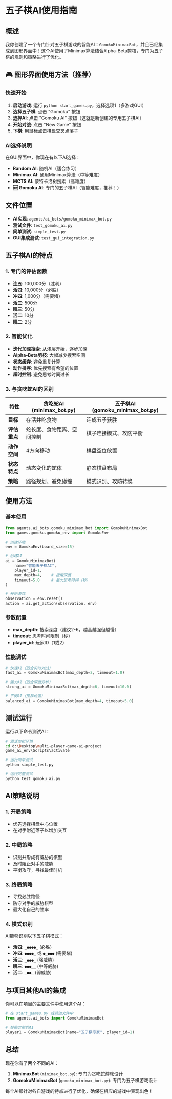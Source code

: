 # 五子棋AI使用指南

## 概述

我你创建了一个专门针对五子棋游戏的智能AI：`GomokuMinimaxBot`，并且已经集成到图形界面中！这个AI使用了Minimax算法结合Alpha-Beta剪枝，专门为五子棋的规则和策略进行了优化。

## 🎮 图形界面使用方法（推荐）

### 快速开始
1. **启动游戏**: 运行 `python start_games.py`，选择选项1（多游戏GUI）
2. **选择五子棋**: 点击 "Gomoku" 按钮
3. **选择AI**: 点击 "Gomoku AI" 按钮（这就是新创建的专用五子棋AI）
4. **开始对战**: 点击 "New Game" 按钮
5. **下棋**: 用鼠标点击棋盘交叉点落子

### AI选择说明
在GUI界面中，你现在有以下AI选择：
- **Random AI**: 随机AI（适合练习）
- **Minimax AI**: 通用Minimax算法（中等难度）
- **MCTS AI**: 蒙特卡洛树搜索（高难度）
- **🆕 Gomoku AI**: 专门的五子棋AI（智能难度，推荐！）

## 文件位置

- **AI实现**: `agents/ai_bots/gomoku_minimax_bot.py`
- **测试文件**: `test_gomoku_ai.py`
- **简单测试**: `simple_test.py`
- **GUI集成测试**: `test_gui_integration.py`

## 五子棋AI的特点

### 1. 专门的评估函数
- **连五**: 100,000分（胜利）
- **活四**: 10,000分（必胜）
- **冲四**: 1,000分（需要堵）
- **活三**: 500分
- **眠三**: 50分
- **活二**: 10分
- **眠二**: 2分

### 2. 智能优化
- **迭代加深搜索**: 从浅层开始，逐步加深
- **Alpha-Beta剪枝**: 大幅减少搜索空间
- **状态缓存**: 避免重复计算
- **动作排序**: 优先搜索有希望的位置
- **超时控制**: 避免思考时间过长

### 3. 与贪吃蛇AI的区别

| 特性 | 贪吃蛇AI (minimax_bot.py) | 五子棋AI (gomoku_minimax_bot.py) |
|------|---------------------------|----------------------------------|
| **目标** | 存活并吃食物 | 连成五子获胜 |
| **评估重点** | 蛇长度、食物距离、空间控制 | 棋子连接模式、攻防平衡 |
| **动作空间** | 4方向移动 | 棋盘空位放置 |
| **状态特点** | 动态变化的蛇体 | 静态棋盘布局 |
| **策略** | 路径规划、避免碰撞 | 模式识别、攻防转换 |

## 使用方法

### 基本使用

```python
from agents.ai_bots.gomoku_minimax_bot import GomokuMinimaxBot
from games.gomoku.gomoku_env import GomokuEnv

# 创建环境
env = GomokuEnv(board_size=15)

# 创建AI
ai = GomokuMinimaxBot(
    name="智能五子棋AI", 
    player_id=1, 
    max_depth=4,    # 搜索深度
    timeout=5.0     # 最大思考时间（秒）
)

# 开始游戏
observation = env.reset()
action = ai.get_action(observation, env)
```

### 参数配置

- **max_depth**: 搜索深度（建议2-6，越高越强但越慢）
- **timeout**: 思考时间限制（秒）
- **player_id**: 玩家ID（1或2）

### 性能调优

```python
# 快速AI（适合实时对战）
fast_ai = GomokuMinimaxBot(max_depth=2, timeout=1.0)

# 强力AI（适合深度分析）
strong_ai = GomokuMinimaxBot(max_depth=6, timeout=10.0)

# 平衡AI（推荐设置）
balanced_ai = GomokuMinimaxBot(max_depth=4, timeout=5.0)
```

## 测试运行

运行以下命令测试AI：

```bash
# 激活虚拟环境
cd d:\Desktop\multi-player-game-ai-project
game_ai_env\Scripts\activate

# 运行简单测试
python simple_test.py

# 运行完整测试
python test_gomoku_ai.py
```

## AI策略说明

### 1. 开局策略
- 优先选择棋盘中心位置
- 在对手附近落子以增加交互

### 2. 中局策略
- 识别并形成有威胁的棋型
- 及时阻止对手的威胁
- 平衡攻守，寻找最佳时机

### 3. 终局策略
- 寻找必胜路径
- 防守对手的威胁棋型
- 最大化自己的胜率

### 4. 模式识别
AI能够识别以下五子棋模式：
- **活四**: `_●●●●_` (必胜)
- **冲四**: `●●●●_` 或 `●_●●●` (需要堵)
- **活三**: `_●●●_` (强威胁)
- **眠三**: `●●●__` (中等威胁)
- **活二**: `_●●_` (弱威胁)

## 与项目其他AI的集成

你可以在项目的主要文件中使用这个AI：

```python
# 在 start_games.py 或其他文件中
from agents.ai_bots import GomokuMinimaxBot

# 替换之前的AI
player1 = GomokuMinimaxBot(name="五子棋专家", player_id=1)
```

## 总结

现在你有了两个不同的AI：

1. **MinimaxBot** (`minimax_bot.py`): 专门为贪吃蛇游戏设计
2. **GomokuMinimaxBot** (`gomoku_minimax_bot.py`): 专门为五子棋游戏设计

每个AI都针对各自游戏的特点进行了优化，确保在相应的游戏中表现出色！
